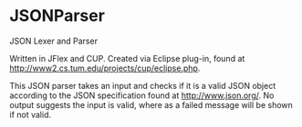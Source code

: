 # JSONParser
JSON Lexer and Parser

Written in JFlex and CUP. Created via Eclipse plug-in, found at http://www2.cs.tum.edu/projects/cup/eclipse.php.

This JSON parser takes an input and checks if it is a valid JSON object according to the JSON specification found at http://www.json.org/.
No output suggests the input is valid, where as a failed message will be shown if not valid.

